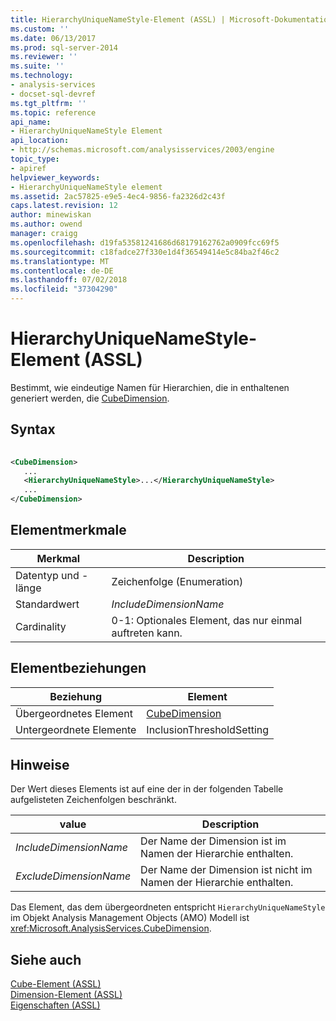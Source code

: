 ```yaml
---
title: HierarchyUniqueNameStyle-Element (ASSL) | Microsoft-Dokumentation
ms.custom: ''
ms.date: 06/13/2017
ms.prod: sql-server-2014
ms.reviewer: ''
ms.suite: ''
ms.technology:
- analysis-services
- docset-sql-devref
ms.tgt_pltfrm: ''
ms.topic: reference
api_name:
- HierarchyUniqueNameStyle Element
api_location:
- http://schemas.microsoft.com/analysisservices/2003/engine
topic_type:
- apiref
helpviewer_keywords:
- HierarchyUniqueNameStyle element
ms.assetid: 2ac57825-e9e5-4ec4-9856-fa2326d2c43f
caps.latest.revision: 12
author: minewiskan
ms.author: owend
manager: craigg
ms.openlocfilehash: d19fa53581241686d68179162762a0909fcc69f5
ms.sourcegitcommit: c18fadce27f330e1d4f36549414e5c84ba2f46c2
ms.translationtype: MT
ms.contentlocale: de-DE
ms.lasthandoff: 07/02/2018
ms.locfileid: "37304290"
---
```

# <a name="hierarchyuniquenamestyle-element-assl"></a>HierarchyUniqueNameStyle-Element (ASSL)
  Bestimmt, wie eindeutige Namen für Hierarchien, die in enthaltenen generiert werden, die [CubeDimension](../data-type/dimension-data-type-assl.md).  
  
## <a name="syntax"></a>Syntax  
  
```xml  
  
<CubeDimension>  
   ...  
   <HierarchyUniqueNameStyle>...</HierarchyUniqueNameStyle>  
   ...  
</CubeDimension>  
```  
  
## <a name="element-characteristics"></a>Elementmerkmale  
  
|Merkmal|Description|  
|--------------------|-----------------|  
|Datentyp und -länge|Zeichenfolge (Enumeration)|  
|Standardwert|*IncludeDimensionName*|  
|Cardinality|0-1: Optionales Element, das nur einmal auftreten kann.|  
  
## <a name="element-relationships"></a>Elementbeziehungen  
  
|Beziehung|Element|  
|------------------|-------------|  
|Übergeordnetes Element|[CubeDimension](../data-type/dimension-data-type-assl.md)|  
|Untergeordnete Elemente|InclusionThresholdSetting|  
  
## <a name="remarks"></a>Hinweise  
 Der Wert dieses Elements ist auf eine der in der folgenden Tabelle aufgelisteten Zeichenfolgen beschränkt.  
  
|value|Description|  
|-----------|-----------------|  
|*IncludeDimensionName*|Der Name der Dimension ist im Namen der Hierarchie enthalten.|  
|*ExcludeDimensionName*|Der Name der Dimension ist nicht im Namen der Hierarchie enthalten.|  
  
 Das Element, das dem übergeordneten entspricht `HierarchyUniqueNameStyle` im Objekt Analysis Management Objects (AMO) Modell ist <xref:Microsoft.AnalysisServices.CubeDimension>.  
  
## <a name="see-also"></a>Siehe auch  
 [Cube-Element &#40;ASSL&#41;](../objects/cube-element-assl.md)   
 [Dimension-Element &#40;ASSL&#41;](../objects/dimension-element-assl.md)   
 [Eigenschaften &#40;ASSL&#41;](properties-assl.md)  
  
  
